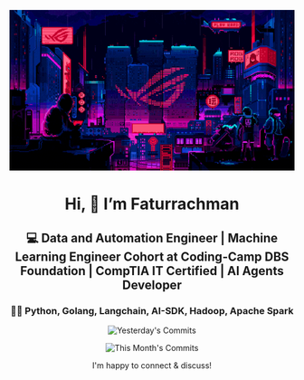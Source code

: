 <div align="center">
  
  ![Banner GIF](images/desktop-neon-gaming.gif)

  # Hi, 👋 I’m Faturrachman

  ## 💻 Data and Automation Engineer | Machine Learning Engineer Cohort at Coding-Camp DBS Foundation | CompTIA IT Certified | AI Agents Developer

  ### 👩‍💻 Python, Golang, Langchain, AI-SDK, Hadoop, Apache Spark

  <!-- TODAY_COMMITS: 30 -->
  ![Yesterday's Commits](https://img.shields.io/badge/Yesterday's%20Commits-30-blue)
  <!-- MONTH_COMMITS: 43 2025-05 -->
  ![This Month's Commits](https://img.shields.io/badge/This%20Month's%20Commits-43-green)

  I'm happy to connect & discuss!
</div>
